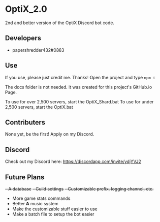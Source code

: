 # OptiX_2.0
2nd and better version of the OptiX Discord bot code.

## Developers
- papershredder432#0883

## Use
If you use, please just credit me. Thanks!
Open the project and type `npm i`

The docs folder is not needed. It was created for this project's GitHub.io Page.

To use for over 2,500 servers, start the OptiX_Shard.bat
To use for under 2,500 servers, start the OptiX.bat

## Contributers
None yet, be the first! Apply on my Discord.

## Discord
Check out my Discord here: https://discordapp.com/invite/ydjYVJ2

## Future Plans
~~- A database~~
~~- Guild settings~~
~~- Customizable prefix, logging channel, etc.~~
- More game stats commands
- ~~Better~~ **A** music system
- Make the customizable stuff easier to use
- Make a batch file to setup the bot easier
